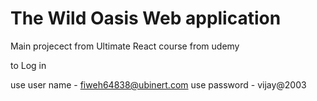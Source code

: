 # The Wild Oasis Web application

Main projecect from Ultimate React course from udemy

to Log in 

use user name - fiweh64838@ubinert.com
use password - vijay@2003